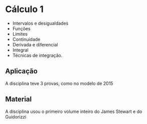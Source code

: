 # Cálculo 1

* Intervalos e desigualdades
* Funções
* Limites
* Continuidade
* Derivada e diferencial
* Integral
* Técnicas de integração.

## Aplicação

A disciplina teve 3 provas, como no modelo de 2015

## Material

A disciplina usou o primeiro volume inteiro do James Stewart e do Guidorizzi